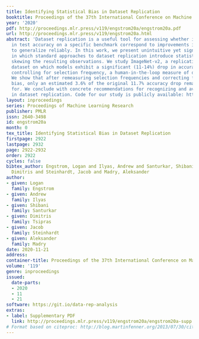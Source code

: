 ```yaml
---
title: Identifying Statistical Bias in Dataset Replication
booktitle: Proceedings of the 37th International Conference on Machine Learning
year: '2020'
pdf: http://proceedings.mlr.press/v119/engstrom20a/engstrom20a.pdf
url: http://proceedings.mlr.press/v119/engstrom20a.html
abstract: 'Dataset replication is a useful tool for assessing whether improvements
  in test accuracy on a specific benchmark correspond to improvements in models’ ability
  to generalize reliably. In this work, we present unintuitive yet significant ways
  in which standard approaches to dataset replication introduce statistical bias,
  skewing the resulting observations. We study ImageNet-v2, a replication of the ImageNet
  dataset on which models exhibit a significant (11-14%) drop in accuracy, even after
  controlling for selection frequency, a human-in-the-loop measure of data quality.
  We show that after remeasuring selection frequencies and correcting for statistical
  bias, only an estimated 3.6% of the original 11.7% accuracy drop remains unaccounted
  for. We conclude with concrete recommendations for recognizing and avoiding bias
  in dataset replication. Code for our study is publicly available: https://git.io/data-rep-analysis.'
layout: inproceedings
series: Proceedings of Machine Learning Research
publisher: PMLR
issn: 2640-3498
id: engstrom20a
month: 0
tex_title: Identifying Statistical Bias in Dataset Replication
firstpage: 2922
lastpage: 2932
page: 2922-2932
order: 2922
cycles: false
bibtex_author: Engstrom, Logan and Ilyas, Andrew and Santurkar, Shibani and Tsipras,
  Dimitris and Steinhardt, Jacob and Madry, Aleksander
author:
- given: Logan
  family: Engstrom
- given: Andrew
  family: Ilyas
- given: Shibani
  family: Santurkar
- given: Dimitris
  family: Tsipras
- given: Jacob
  family: Steinhardt
- given: Aleksander
  family: Madry
date: 2020-11-21
address: 
container-title: Proceedings of the 37th International Conference on Machine Learning
volume: '119'
genre: inproceedings
issued:
  date-parts:
  - 2020
  - 11
  - 21
software: https://git.io/data-rep-analysis
extras:
- label: Supplementary PDF
  link: http://proceedings.mlr.press/v119/engstrom20a/engstrom20a-supp.pdf
# Format based on citeproc: http://blog.martinfenner.org/2013/07/30/citeproc-yaml-for-bibliographies/
---
```


